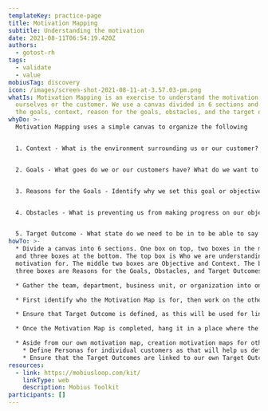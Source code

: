 ```yaml
---
templateKey: practice-page
title: Motivation Mapping
subtitle: Understanding the motivation
date: 2021-08-11T06:54:19.420Z
authors:
  - gotost-rh
tags:
  - validate
  - value
mobiusTag: discovery
icon: /images/screen-shot-2021-08-11-at-3.57.03-pm.png
whatIs: Motivation Mapping is an exercise to understand the motivation for
  ourselves or the customer. We use a canvas divided in 6 sections and identify
  the goals, context, reason for the goals, obstacles, and the target outcomes.
whyDo: >-
  Motivation Mapping uses a simple canvas to organize the following


  1. Context - What is the environment surrounding us or our customer? What platform are we operating on? What are the factors impacting our environment?


  2. Goals - What goes do we or our customers have? What do we want to achieve?


  3. Reasons for the Goals - Identify why we set this goal or objective. 


  4. Obstacles - What is preventing us from making progress on our objective? What are the impediments?


  5. Target Outcome - What state do we need to be in to be able to say that our goal was achieved? 
howTo: >-
  * Divide a canvas into 6 sections. One box on top, two boxes in the middle,
  and three boxes at the bottom. The top box is Who we are understanding the
  motivation for. The middle two boxes are Objective and Context. The bottom
  three boxes are Reasons for the Goals, Obstacles, and Target Outcomes.

  * Gather the team, department, business unit, or organization into one place. 

  * First identify who the Motivation Map is for, then work on the other boxes. 

  * Ensure that Target Outcome is defined, as this will be used for linking together our motivation map with the customers.

  * Once the Motivation Map is completed, hang it in a place where the team, department, business unit, or organization can see it at all times. This is not a static document. It's a status board that shows the current state, and it needs to be updated regularly. 

  * Aside from our own motivation map, creation motivation maps for other organizations that are our customers or other individual customers. 
    * Define Personas for individual customers as that will help us define the motivation map. 
    * Ensure that the Target Outcomes are linked to our own Target Outcomes. This helps us understand what products or services should be provided for our customers so that our own outcomes can be met. 
resources:
  - link: https://mobiusloop.com/kit/
    linkType: web
    description: Mobius Toolkit
participants: []
---
```

